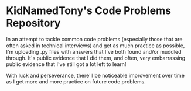 # KidNamedTony's Code Problems Repository

In an attempt to tackle common code problems (especially those that are often asked in technical interviews) and get as much practice as possible, I'm uploading .py files with answers that I've both found and/or muddled through. It's public evidence that I did them, and often, very embarrassing public evidence that I've still got a lot left to learn!

With luck and perseverance, there'll be noticeable improvement over time as I get more and more practice on future code problems.
